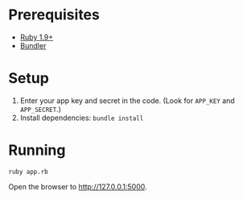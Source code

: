 # Prerequisites

* [Ruby 1.9+](http://www.ruby-lang.org)
* [Bundler](http://bundler.io/)

# Setup

1. Enter your app key and secret in the code. (Look for `APP_KEY` and `APP_SECRET`.)
2. Install dependencies: `bundle install`

# Running

`ruby app.rb`

Open the browser to http://127.0.0.1:5000.
